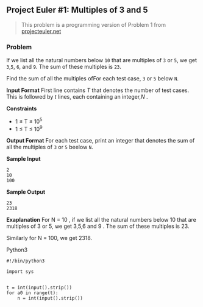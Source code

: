 ## Project Euler #1: Multiples of 3 and 5
> This problem is a programming version of Problem 1 from <a href="projecteuler.net" >projecteuler.net</a>

### Problem
If we list all the natural numbers below `10` that are multiples of `3` or `5`, we get `3`,`5`, `6`, and `9`. The sum of these multiples is `23`.

Find the sum of all the multiples ofFor each test case, `3` or `5` below `N`. 

**Input Format**
First line contains *T*  that denotes the number of test cases. This is followed by *t* lines, each containing an integer,*N* .

**Constraints**
- 1 ≤ T ≤ 10<sup>5</sup>
- 1 ≤ T ≤ 10<sup>9</sup>

**Output Format**
For each test case, print an integer that denotes the sum of all the multiples of `3` or `5` beelow `N`.

**Sample Input**
```
2
10
100
```
**Sample Output**
```
23
2318
```
**Exaplanation**
For N = 10 , if we list all the natural numbers below 10 that are multiples of 3 or 5, we get 3,5,6 and 9 . The sum of these multiples is 23.

Similarly for N = 100, we get 2318.

Python3
```
#!/bin/python3

import sys


t = int(input().strip())
for a0 in range(t):
    n = int(input().strip())

```
